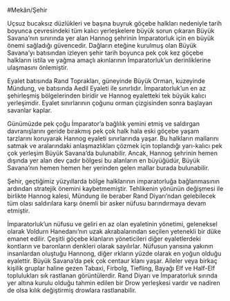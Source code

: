 #Mekân/Şehir

Uçsuz bucaksız düzlükleri ve başına buyruk göçebe halkları nedeniyle tarih boyunca çevresindeki tüm kalıcı yerleşkelere büyük sorun çıkaran Büyük Savana’nın sınırında yer alan Hannog şehrinin İmparatorluk için en büyük önemi sağladığı güvencedir. Dağların eteğine kurulmuş olan Büyük Savana’yı batısından izleyen şehir tarih boyunca pek çok kez göçebe halkların istila ve yağma amaçlı akınlarının İmparatorluk’un derinliklerine ulaşmasını önlemiştir. 

Eyalet batısında Rand Toprakları, güneyinde Büyük Orman, kuzeyinde Mündung, ve batısında Aedil Eyaleti ile sınırlıdır. İmparatorluk’un en az şehirleşmiş bölgelerinden biridir ve Hannog eyaletteki tek büyük kalıcı yerleşimdir. Eyalet sınırlarının çoğunu orman çizgisinden sonra başlayan savanlar kaplar.

Günümüzde pek çoğu İmparator’a bağlılık yemini etmiş ve saldırgan davranışlarını geride bırakmış pek çok halk hala eski göçebe yaşam tarzlarını koruyarak Hannog eyaleti sınırlarında yaşar. Bu halkların mallarını satmak ve aralarındaki anlaşmazlıkları çözmek için toplandığı yarı-kalıcı pek çok yerleşim Büyük Savana’da bulunabilir. Ancak, Hannog şehrinin hemen dışında yer alan dev çadır bölgesi bu alanların en büyüğüdür, Büyük Savana’nın hemen hemen her yerinden gelen mallar burada bulunabilir. 

Şehir, geçtiğimiz yüzyıllarda bölge halklarının imparatorluğa bağlanmasının ardından stratejik önemini kaybetmemiştir. Tehlikenin yönünün değişmesi ile birlikte Hannog kalesi, Mündung ile beraber Rand Diyarı’ndan gelebilecek tüm olası saldırılara karşı önemli bir asker nüfusu barındırmaya devam etmiştir.

İmparatorluk’un nüfusu ve geliri en az olan eyaletinin yönetimi, geleneksel olarak Voldurn Hanedanı’nın uzak akrabalarından seçilen yetenekli bir düke emanet edilir. Çeşitli göçebe klanların yöneticileri diğer eyaletlerdeki kontların ve baronların denkleri olarak sayılırlar.
Nüfusun yarısına yakının insanlardan oluştuğu Hannong, diğer ırkların yüzde olarak en yoğun olduğu eyalettir. Büyük Savana’da pek çok centaur klanı yaşar. Aileler veya birkaç kişilik gruplar haline gezen Tabaxi, Firbolg, Tiefling, Bayağı Elf ve Half-Elf toplulukları sık rastlanan görüntülerdir. Rand Diyarı ve İmparatorluk sırında yer altına kurulu olduğu tahmin edilen bir Drow yerleşkesi vardır ve nadiren de olsa kılık değiştirmiş drowlara rastlanabilir.

